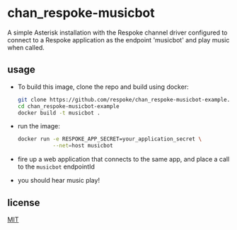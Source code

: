 # chan_respoke-musicbot

A simple Asterisk installation with the Respoke channel driver configured
to connect to a Respoke application as the endpoint 'musicbot' and play 
music when called.

## usage 
- To build this image, clone the repo and build using docker:
    
    ```bash
    git clone https://github.com/respoke/chan_respoke-musicbot-example.git
    cd chan_respoke-musicbot-example
    docker build -t musicbot .
    ```


- run the image:

    ```bash
    docker run -e RESPOKE_APP_SECRET=your_application_secret \
               --net=host musicbot
    ```


- fire up a web application that connects to the same app, and place a call
to the `musicbot` endpointId


- you should hear music play!

## license
[MIT](https://github.com/respoke/chan_respoke-musicbot-example/blob/master/LICENSE)
